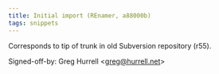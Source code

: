 ```yaml
---
title: Initial import (REnamer, a88000b)
tags: snippets
---
```


Corresponds to tip of trunk in old Subversion repository (r55).

Signed-off-by: Greg Hurrell &lt;greg@hurrell.net&gt;
